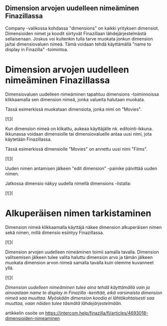 ## Dimension arvojen uudelleen nimeäminen Finazillassa

Company -valikossa kohdassa "dimensions" on kaikki yrityksen dimensiot. Dimensioiden nimet ja koodit siirtyvät Finazillaan lähdejärjestelmästä sellaisenaan. Joskus voi kuitenkin tulla tarve muokata jonkun dimension ja/tai dimensiovaluen nimeä. Tämä voidaan tehdä käyttämällä "name to display in Finazilla" -toimintoa.

# Dimension arvojen uudelleen nimeäminen Finazillassa

Dimensiovaluen uudelleen nimeäminen tapahtuu dimensions -toiminnoissa klikkaamalla sen dimension nimeä, jonka valueita halutaan muokata.

Tässä esimerkissä muokataan dimensiota, jonka nimi on "Movies".

[![](

Kun dimension nimeä on klikattu, aukeaa käyttäjälle nk. editointi-ikkuna. Ikkunassa voidaan dimensiolle tai dimensiovaluelle antaa uusi nimi, jota käytetään Finazillassa.

Tässä esimerkissä dimensiolle "Movies" on annettu uusi nimi "Films".

[![](

Uuden nimen antamisen jälkeen "edit dimension" -painike päivittää uuden nimen.

Jatkossa dimensio näkyy uudella nimellä dimensions -listalla:

[![](

# Alkuperäisen nimen tarkistaminen

Dimension nimeä klikkaamalla käyttäjä näkee dimension alkuperäisen nimen sekä nimen, millä dimensio esiintyy Finazillassa.

[![](

Dimension arvojen uudelleen nimeäminen toimii samalla tavalla. Dimension valitsemisen jälkeen tulee valita haluttu dimension arvo ja tämän jälkeen muokata dimension arvon nimeä samalla tavalla kuin olemme kuvanneet yllä.

[![](

*Dimension uudelleen nimeäminen tulee aina tehdä käyttämällä vain ja ainoastaan name to display in Finazilla -kenttää, eikä varsinaista dimension nimeä saa muuttaa. Myöskään dimension koodia ei lähtökohtaisesti saa muuttaa, vaan näiden tulee täsmätä lähdejärjestelmään.*



artikkelin osoite on https://intercom.help/finazilla/fi/articles/4693018-dimensioiden-nimeaminen

